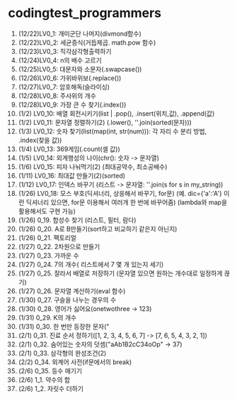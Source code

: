 # codingtest_programmers

1. (12/22)LV0_1: 개미군단 나머지(divmond함수)
2. (12/22)LV0_2: 세균증식(거듭제곱. math.pow 함수)
3. (12/23)LV0_3: 직각삼각형출력하기
4. (12/24)LV0_4: n의 배수 고르기
5. (12/25)LV0_5: 대문자와 소문자(.swapcase())
6. (12/26)LV0_6: 가위바위보(.replace())
7. (12/27)LV0_7: 암호해독(슬라이싱)
8. (12/28)LV0_8: 주사위의 개수
9. (12/28)LV0_9: 가장 큰 수 찾기(.index())
10. (1/2) LV0_10: 배열 회전시키기(list | .pop(), .insert(위치,값), .append(값)
11. (1/2) LV0_11: 문자열 정렬하기(2) (.lower(), ''.join(sorted(문자)))
12. (1/3) LV0_12: 숫자 찾기(list(map(int, str(num))): 각 자리 수 분리 방법, .index(찾을 값))
13. (1/4) LV0_13: 369게임(.count(셀 값))
14. (1/5) LV0_14: 외계행성의 나이(chr(): 숫자 -> 문자열)
15. (1/6) LV0_15: 피자 나눠먹기(2) (최대공약수, 최소공배수)
16. (1/11) LV0_16: 최대값 만들기(2)(sorted)
17. (1/12) LV0_17: 인덱스 바꾸기 (리스트 -> 문자열: ''.join(s for s in my_string))
18. (1/26) LV0_18: 모스 부호(딕셔너리, 상응해서 바꾸기, for문)
   (예. dic={'a':'A'} 이런 딕셔너리 있으면, for문 이용해서 여러개 한 번에 바꾸어줌)
   (lambda와 map을 활용해서도 구현 가능)
19. (1/26) 0_19. 합성수 찾기 (리스트, 필터, 람다)
20. (1/26) 0_20. A로 B만들기(sort하고 비교하기 같은지 아닌지)
21. (1/26) 0_21. 팩토리얼
22. (1/27) 0_22. 2차원으로 만들기
23. (1/27) 0_23. 가까운 수
24. (1/27) 0_24. 7의 개수( 리스트에서 7 몇 개 있는지 세기)
25. (1/27) 0_25. 잘라서 배열로 저장하기 (문자열 있으면 원하는 개수대로 일정하게 끊기)
26. (1/27) 0_26. 문자열 계산하기(eval 함수)
27. (1/30) 0_27. 구슬을 나누는 경우의 수
28. (1/30) 0_28. 영어가 싫어요(onetwothree -> 123)
29. (1/31) 0_29. K의 개수
30. (1/31) 0_30. 한  번만 등장한 문자("
31. (2/1) 0_31. 진료 순서 정하기([1, 2, 3, 4, 5, 6, 7]	 -> [7, 6, 5, 4, 3, 2, 1])
32. (2/1) 0_32. 숨어있는 숫자의 덧셈("aAb1B2cC34oOp" -> 37)
33. (2/1) 0_33. 삼각형의 완성조건(2)
34. (2/2) 0_34. 외계어 사전(if문에서의 break)
35. (2/6) 0_35. 등수 매기기
36. (2/6) 1_1. 약수의 합
37. (2/6) 1_2. 자릿수 더하기
